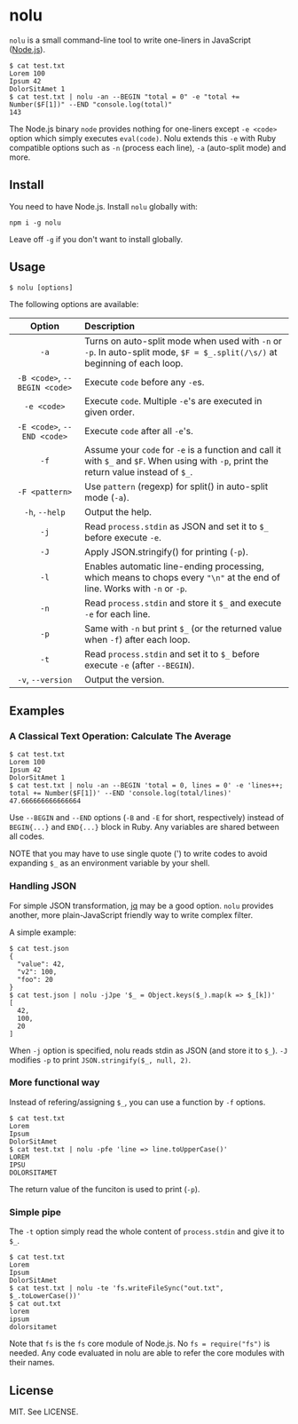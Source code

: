 
# nolu


`nolu` is a small command-line tool to write one-liners in JavaScript ([Node.js](https://nodejs.org/)).

```
$ cat test.txt
Lorem 100
Ipsum 42
DolorSitAmet 1
$ cat test.txt | nolu -an --BEGIN "total = 0" -e "total += Number($F[1])" --END "console.log(total)"
143
```

The Node.js binary `node` provides nothing for one-liners except `-e <code>` option which simply executes `eval(code)`.
Nolu extends this `-e` with Ruby compatible options such as `-n` (process each line), `-a` (auto-split mode) and more.

## Install

You need to have Node.js. Install `nolu` globally with:

```
npm i -g nolu
```

Leave off `-g` if you don't want to install globally.

## Usage

```
$ nolu [options]
```

The following options are available:

|Option|Description|
|:----:|:------------|
|`-a`|Turns on auto-split mode when used with `-n` or `-p`. In auto-split mode, `$F = $_.split(/\s/)` at beginning of each loop.|
|`-B <code>`, `--BEGIN <code>`|Execute `code` before any `-e`s.|
|`-e <code>`|Execute `code`. Multiple `-e`'s are executed in given order.|
|`-E <code>`, `--END <code>`|Execute `code` after all `-e`'s.|
|`-f`|Assume your `code` for `-e` is a function and call it with `$_` and `$F`. When using with `-p`, print the return value instead of `$_`.|
|`-F <pattern>`|Use `pattern` (regexp) for split() in auto-split mode (`-a`).|
|`-h`, `--help`|Output the help.|
|`-j`|Read `process.stdin` as JSON and set it to `$_` before execute `-e`.|
|`-J`|Apply JSON.stringify() for printing (`-p`).|
|`-l`|Enables automatic line-ending processing, which means to chops every `"\n"` at the end of line. Works with `-n` or `-p`.|
|`-n`|Read `process.stdin` and store it `$_` and execute `-e` for each line.|
|`-p`|Same with `-n` but print `$_` (or the returned value when `-f`) after each loop.|
|`-t`|Read `process.stdin` and set it to `$_` before execute `-e` (after `--BEGIN`).|
|`-v`, `--version`|Output the version.|

## Examples

### A Classical Text Operation: Calculate The Average

```
$ cat test.txt
Lorem 100
Ipsum 42
DolorSitAmet 1
$ cat test.txt | nolu -an --BEGIN 'total = 0, lines = 0' -e 'lines++; total += Number($F[1])' --END 'console.log(total/lines)'
47.666666666666664
```

Use `--BEGIN` and `--END` options (`-B` and `-E` for short, respectively) instead of `BEGIN{...}` and `END{...}` block in Ruby.
Any variables are shared between all codes.

NOTE that you may have to use single quote (') to write codes to avoid expanding `$_` as an environment variable by your shell.

### Handling JSON

For simple JSON transformation, [jq](https://stedolan.github.io/jq/) may be a good option.
`nolu` provides another, more plain-JavaScript friendly way to write complex filter.

A simple example:

```
$ cat test.json
{
  "value": 42,
  "v2": 100,
  "foo": 20
}
$ cat test.json | nolu -jJpe '$_ = Object.keys($_).map(k => $_[k])'
[
  42,
  100,
  20
]
```

When `-j` option is specified, nolu reads stdin as JSON (and store it to `$_`).
`-J` modifies `-p` to print `JSON.stringify($_, null, 2)`.

### More functional way

Instead of refering/assigning `$_`, you can use a function by `-f` options.

```
$ cat test.txt
Lorem
Ipsum
DolorSitAmet
$ cat test.txt | nolu -pfe 'line => line.toUpperCase()'
LOREM
IPSU
DOLORSITAMET
```

The return value of the funciton is used to print (`-p`).

### Simple pipe

The `-t` option simply read the whole content of `process.stdin` and give it to `$_`.

```
$ cat test.txt
Lorem
Ipsum
DolorSitAmet
$ cat test.txt | nolu -te 'fs.writeFileSync("out.txt", $_.toLowerCase())'
$ cat out.txt
lorem
ipsum
dolorsitamet
```

Note that `fs` is the `fs` core module of Node.js.
No `fs = require("fs")` is needed.
Any code evaluated in nolu are able to refer the core modules with their names.

## License

MIT. See LICENSE.
